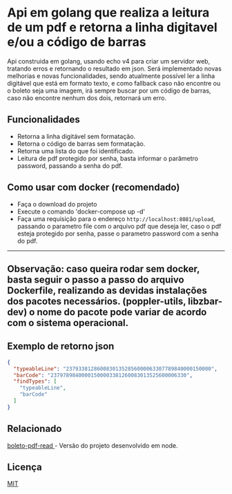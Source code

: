 # Api em golang que realiza a leitura de um pdf e retorna a linha digitavel e/ou a código de barras

Api construida em golang, usando echo v4 para criar um servidor web, tratando erros e retornando o resultado em json.
Será implementado novas melhorias e novas funcionalidades,
sendo atualmente possível ler a linha digitável que está em formato texto, e como fallback caso não encontre ou o boleto seja uma imagem,
irá sempre buscar por um código de barras, caso não encontre nenhum dos dois, retornará um erro.

## Funcionalidades

- Retorna a linha digitável sem formatação.
- Retorna o código de barras sem formatação.
- Retorna uma lista do que foi identificado.
- Leitura de pdf protegido por senha, basta informar o parâmetro password, passando a senha do pdf.


## Como usar com docker (recomendado)

- Faça o download do projeto
- Execute o comando 'docker-compose up -d'
- Faça uma requisição para o endereço `http://localhost:8081/upload`,
passando o parametro file com o arquivo pdf que deseja ler, caso o pdf esteja protegido por senha, passe o parametro password com a senha do pdf.

---
**Observação:**
caso queira rodar sem docker, basta seguir o passo a passo do arquivo Dockerfile, realizando as devidas instalações dos pacotes necessários. 
(poppler-utils, libzbar-dev) o nome do pacote pode variar de acordo com o sistema operacional.
---

## Exemplo de retorno json

```json
{
  "typeableLine": "23793381286008301352856000063307789840000150000",
  "barCode": "23797898400001500003381260083013525600006330",
  "findTypes": [
    "typeableLine",
    "barCode"
  ]
}
```

## Relacionado

[boleto-pdf-read
](https://github.com/fabioalmeida132/boleto-pdf-read) - Versão do projeto desenvolvido em node.


## Licença

[MIT](https://choosealicense.com/licenses/mit/)


